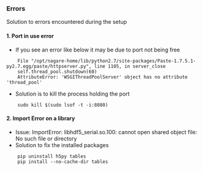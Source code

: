 

### Errors

Solution to errors encountered during the setup

#### 1. Port in use error
 
  - If you see an error like below it may be due to port not being free
```
    File "/opt/nagare-home/lib/python2.7/site-packages/Paste-1.7.5.1-py2.7.egg/paste/httpserver.py", line 1105, in server_close
    self.thread_pool.shutdown(60)
    AttributeError: 'WSGIThreadPoolServer' object has no attribute 'thread_pool'
```
  - Solution is to kill the process holding the port
```
    sudo kill $(sudo lsof -t -i:8080)
```

#### 2. Import Error on a library
  - Issue: ImportError: libhdf5_serial.so.100: cannot open shared object file: No such file or directory
  - Solution to fix the installed packages
```
    pip uninstall h5py tables
    pip install --no-cache-dir tables
```
